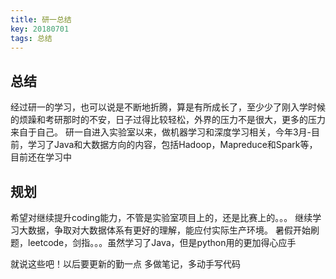 ```yaml
---
title: 研一总结
key: 20180701
tags: 总结
---
```

## 总结

经过研一的学习，也可以说是不断地折腾，算是有所成长了，至少少了刚入学时候的烦躁和考研那时的不安，日子过得比较轻松，外界的压力不是很大，更多的压力来自于自己。
研一自进入实验室以来，做机器学习和深度学习相关，今年3月-目前，学习了Java和大数据方向的内容，包括Hadoop，Mapreduce和Spark等，目前还在学习中

## 规划
希望对继续提升coding能力，不管是实验室项目上的，还是比赛上的。。。
继续学习大数据，争取对大数据体系有更好的理解，能应付实际生产环境。
暑假开始刷题，leetcode，剑指。。。虽然学习了Java，但是python用的更加得心应手

就说这些吧！以后要更新的勤一点
多做笔记，多动手写代码
